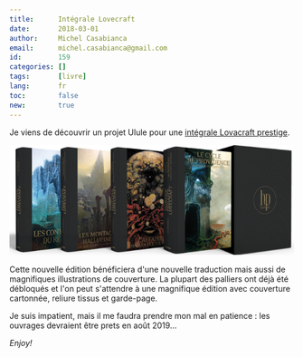 ```yaml
---
title:      Intégrale Lovecraft
date:       2018-03-01
author:     Michel Casabianca
email:      michel.casabianca@gmail.com
id:         159
categories: []
tags:       [livre]
lang:       fr
toc:        false
new:        true
---
```


Je viens de découvrir un projet Ulule pour une
[intégrale Lovacraft prestige](https://fr.ulule.com/lovecraft-prestige/).

<!--more-->

![Intégrale Lovecraft](integrale-lovecraft.png)

Cette nouvelle édition bénéficiera d'une nouvelle traduction mais aussi de
magnifiques illustrations de couverture. La plupart des palliers ont déjà été
débloqués et l'on peut s'attendre à une magnifique édition avec couverture
cartonnée, reliure tissus et garde-page.

Je suis impatient, mais il me faudra prendre mon mal en patience : les ouvrages
devraient être prets en août 2019...

*Enjoy!*
